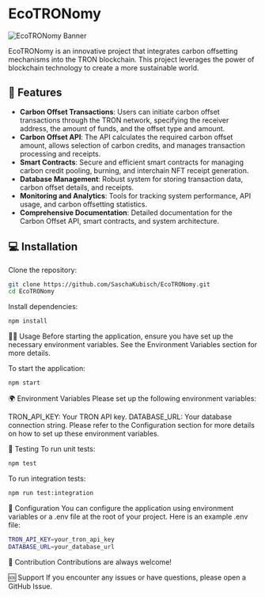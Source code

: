 # EcoTRONomy

![EcoTRONomy Banner](assets/banner.png)

EcoTRONomy is an innovative project that integrates carbon offsetting mechanisms into the TRON blockchain. This project leverages the power of blockchain technology to create a more sustainable world.

## 🚀 Features

- **Carbon Offset Transactions**: Users can initiate carbon offset transactions through the TRON network, specifying the receiver address, the amount of funds, and the offset type and amount.
- **Carbon Offset API**: The API calculates the required carbon offset amount, allows selection of carbon credits, and manages transaction processing and receipts.
- **Smart Contracts**: Secure and efficient smart contracts for managing carbon credit pooling, burning, and interchain NFT receipt generation.
- **Database Management**: Robust system for storing transaction data, carbon offset details, and receipts.
- **Monitoring and Analytics**: Tools for tracking system performance, API usage, and carbon offsetting statistics.
- **Comprehensive Documentation**: Detailed documentation for the Carbon Offset API, smart contracts, and system architecture.

## 💻 Installation

Clone the repository:

```bash
git clone https://github.com/SaschaKubisch/EcoTRONomy.git
cd EcoTRONomy
```
Install dependencies:

```bash
npm install
```

🏃‍♀️ Usage
Before starting the application, ensure you have set up the necessary environment variables. See the Environment Variables section for more details.

To start the application:

```bash
npm start
```

🌍 Environment Variables
Please set up the following environment variables:

TRON_API_KEY: Your TRON API key.
DATABASE_URL: Your database connection string.
Please refer to the Configuration section for more details on how to set up these environment variables.

🧪 Testing
To run unit tests:

```bash
npm test
```

To run integration tests:

```bash
npm run test:integration
```

🔧 Configuration
You can configure the application using environment variables or a .env file at the root of your project. Here is an example .env file:

```bash
TRON_API_KEY=your_tron_api_key
DATABASE_URL=your_database_url
```
🤝 Contribution
Contributions are always welcome! 

🆘 Support
If you encounter any issues or have questions, please open a GitHub Issue.
